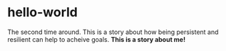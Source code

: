 # hello-world
The second time around.
This is a story about how being persistent and resilient can help to acheive goals.
**This is a story about me!**
